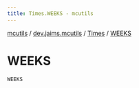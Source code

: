 ```yaml
---
title: Times.WEEKS - mcutils
---
```


[mcutils](../../index.html) / [dev.jaims.mcutils](../index.html) / [Times](index.html) / [WEEKS](./-w-e-e-k-s.html)

# WEEKS

`WEEKS`